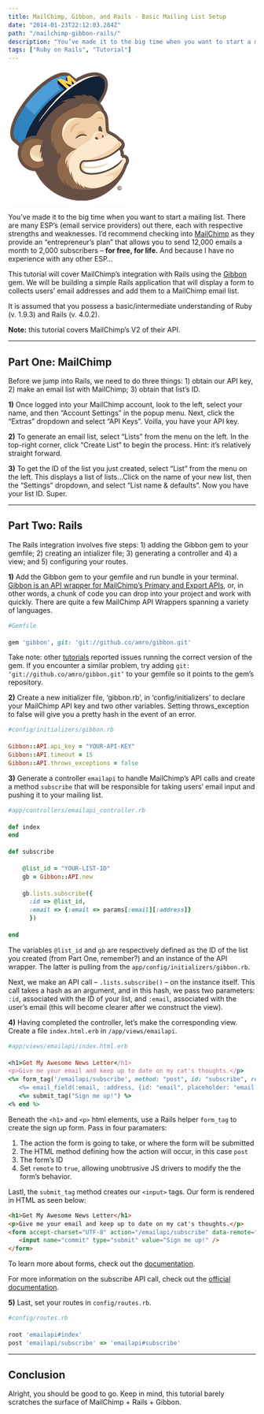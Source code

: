 ```yaml
---
title: MailChimp, Gibbon, and Rails - Basic Mailing List Setup
date: "2014-01-23T22:12:03.284Z"
path: "/mailchimp-gibbon-rails/"
description: "You’ve made it to the big time when you want to start a mailing list. There are many ESP’s (email service providers) out there, each with respective strengths and weaknesses."
tags: ["Ruby on Rails", "Tutorial"]
---
```


![mailchip logo](./logo.png)

You’ve made it to the big time when you want to start a mailing list. There are many ESP’s (email service providers) out there, each with respective strengths and weaknesses. I’d recommend checking into [MailChimp](https://mailchimp.com/) as they provide an “entrepreneur’s plan” that allows you to send 12,000 emails a month to 2,000 subscribers – __for free, for life.__ And because I have no experience with any other ESP…

This tutorial will cover MailChimp’s integration with Rails using the [Gibbon](https://github.com/amro/gibbon) gem. We will be building a simple Rails application that will display a form to collects users’ email addresses and add them to a MailChimp email list.

It is assumed that you possess a basic/intermediate understanding of Ruby (v. 1.9.3) and Rails (v. 4.0.2).

__Note:__ this tutorial covers MailChimp’s V2 of their API.

----

## Part One: MailChimp

Before we jump into Rails, we need to do three things: 1) obtain our API key, 2) make an email list with MailChimp; 3) obtain that list’s ID.

__1)__ Once logged into your MailChimp account, look to the left, select your name, and then “Account Settings” in the popup menu. Next, click the “Extras” dropdown and select “API Keys”. Voilla, you have your API key.

__2)__ To generate an email list, select “Lists” from the menu on the left. In the top-right corner, click “Create List” to begin the process. Hint: it’s relatively straight forward.

__3)__ To get the ID of the list you just created, select “List” from the menu on the left. This displays a list of lists…Click on the name of your new list, then the “Settings” dropdown, and select “List name & defaults”. Now you have your list ID. Super.

----

## Part Two: Rails

The Rails integration involves five steps: 1) adding the Gibbon gem to your gemfile; 2) creating an intializer file; 3) generating a controller and 4) a view; and 5) configuring your routes.

__1)__ Add the Gibbon gem to your gemfile and run bundle in your terminal. [Gibbon is an API wrapper for MailChimp’s Primary and Export APIs](https://github.com/amro/gibbon), or, in other words, a chunk of code you can drop into your project and work with quickly. There are quite a few MailChimp API Wrappers spanning a variety of languages.

```ruby
#Gemfile

gem 'gibbon', git: 'git://github.co/amro/gibbon.git'
```

Take note: other [tutorials](http://mrgeorgegray.com/workflow/getting-a-grip-on-gibbon/) reported issues running the correct version of the gem. If you encounter a similar problem, try adding `git: ‘git://github.co/amro/gibbon.git’` to your gemfile so it points to the gem’s repository.

__2)__ Create a new initializer file, ‘gibbon.rb’, in ‘config/initializers’ to declare your MailChimp API key and two other variables. Setting throws_exception to false will give you a pretty hash in the event of an error.

```ruby
#config/initializers/gibbon.rb

Gibbon::API.api_key = "YOUR-API-KEY"
Gibbon::API.timeout = 15
Gibbon::API.throws_exceptions = false
```

__3)__ Generate a controller `emailapi` to handle MailChimp’s API calls and create a method `subscribe` that will be responsible for taking users’ email input and pushing it to your mailing list.

```ruby
#app/controllers/emailapi_controller.rb

def index
end

def subscribe

    @list_id = "YOUR-LIST-ID"
    gb = Gibbon::API.new

    gb.lists.subscribe({
      :id => @list_id,
      :email => {:email => params[:email][:address]}
      })

end
```

The variables `@list_id` and `gb` are respectively defined as the ID of the list you created (from Part One, remember?) and an instance of the API wrapper. The latter is pulling from the `app/config/initializers/gibbon.rb`.

Next, we make an API call – `.lists.subscribe()` – on the instance itself. This call takes a hash as an argument, and in this hash, we pass two parameters: `:id`, associated with the ID of your list, and `:email`, associated with the user’s email (this will become clearer after we construct the view).

__4)__ Having completed the controller, let’s make the corresponding view. Create a file `index.html.erb` in `/app/views/emailapi`.

```ruby
#app/views/emailapi/index.html.erb

<h1>Get My Awesome News Letter</h1>
<p>Give me your email and keep up to date on my cat's thoughts.</p>
<%= form_tag('/emailapi/subscribe', method: "post", id: "subscribe", remote: "true") do -%>
   <%= email_field(:email, :address, {id: "email", placeholder: "email address"}) %>
   <%= submit_tag("Sign me up!") %>
<% end %>
```

Beneath the `<h1>` and `<p>` html elements, use a Rails helper `form_tag` to create the sign up form. Pass in four paramaters:

1. The action the form is going to take, or where the form will be submitted
2. The HTML method defining how the action will occur, in this case `post`
3. The form’s ID
4. Set `remote` to `true`, allowing unobtrusive JS drivers to modify the the form’s behavior.

Lastl, the `submit_tag` method creates our `<input>` tags. Our form is rendered in HTML as seen below:

```html
<h1>Get My Awesome News Letter</h1>
<p>Give me your email and keep up to date on my cat's thoughts.</p>
<form accept-charset="UTF-8" action="/emailapi/subscribe" data-remote="true" id="subscribe" method="post"><div style="margin:0;padding:0;display:inline"><input name="utf8" type="hidden" value="&#x2713;" /></div>   <input id="email" name="email[address]" placeholder="email address" type="email" />
   <input name="commit" type="submit" value="Sign me up!" />
</form>
```

To learn more about forms, check out the [documentation](http://api.rubyonrails.org/classes/ActionView/Helpers/FormHelper.html).

For more information on the subscribe API call, check out the [official documentation](https://developer.mailchimp.com/documentation/mailchimp/reference/lists/members/#create-post_lists_list_id_members).

__5)__ Last, set your routes in `config/routes.rb`.

```ruby
#config/routes.rb

root 'emailapi#index'
post 'emailapi/subscribe' => 'emailapi#subscribe'
```

----

## Conclusion

Alright, you should be good to go. Keep in mind, this tutorial barely scratches the surface of MailChimp + Rails + Gibbon.
